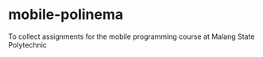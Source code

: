 # mobile-polinema
To collect assignments for the mobile programming course at Malang State Polytechnic
